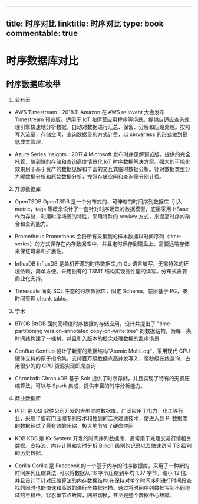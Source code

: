 
---
title: 时序对比
linktitle: 时序对比
type: book
commentable: true
---

# 时序数据库对比

## 时序数据库枚举

1. 公有云

- AWS Timestream：2018.11 Amazon 在 AWS re Invent 大会发布 Timestream 预览版。适用于 IoT 和运营应用程序等场景。提供自适应查询处理引擎快速地分析数据，自动对数据进行汇总、保留、分层和压缩处理。按照写入流量，存储空间，查询数据量的方式计费，以 serverless 的形式做到最低成本管理。

- Azure Series Insights：2017.4 Microsoft 发布时序见解预览版，提供的完全托管、端到端的存储和查询高度情景化 loT 时序数据解决方案。强大的可视化效果用于基于资产的数据见解和丰富的交互式临时数据分析。针对数据类型分为暖数据分析和原始数据分析，按照存储空间和查询量分别计费。

2. 开源数据库

- OpenTSDB OpenTSDB 是一个分布式的、可伸缩的时间序列数据库. 引入 metric，tags 等概念设计了一套针对时序场景的数据模型，底层采用 HBase 作为存储，利用时序场景的特性，采用特殊的 rowkey 方式，来提高时序的聚合和查询能力。

- Prometheus Prometheus 会将所有采集到的样本数据以时间序列（time-series）的方式保存在内存数据库中，并且定时保存到硬盘上。需要远端存储来保证可靠和扩展性。

- InfluxDB InfluxDB 是单机开源的时序数据库,由 Go 语言编写，无需特殊的环境依赖，简单方便。采用独有的 TSMT 结构实现高性能的读写。分布式需要商业化支持。

- Timescale 面向 SQL 生态的时序数据库，固定 Schema，底层基于 PG，按时间管理 chunk table。

3. 学术

- BTrDB BtrDB 面向高精度时序数据的存储应用，设计并提出了 "time-partitioning version-annotated copy-on-write tree" 的数据结构，为每一条时间线构建了一棵树，并且引入版本的概念处理数据的乱序场景

- Confluo Confluo 设计了新型的数据结构”Atomic MultiLog“，采用现代 CPU 硬件支持的原子指令集，支持百万级数据点高并发写入，毫秒级在线查询，占用很少的的 CPU 资源实现即席查询

- Chronixdb ChronixDB 基于 Solr 提供了时序存储，并且实现了特有的无损压缩算法，可以与 Spark 集成，提供丰富的时序分析能力。

4. 商业数据库

- PI PI 是 OSI 软件公司开发的大型实时数据库，广泛应用于电力，化工等行业，采用了旋转门压缩专利技术和独到的二次过滤技术，使进入到 PI 数据库的数据经过了最有效的压缩，极大地节省了硬盘空间

- KDB KDB 是 Kx System 开发的时间序列数据库，通常用于处理交易行情相关数据。支持流、内存计算和实时分析 Billion 级别的记录以及快速访问 TB 级别的历史数据。

- Gorilla Gorilla 是 Facebook 的一个基于内存的时序数据库，采用了一种新的时间序列压缩算法. 可以将数据从 16 字节压缩到平均 1.37 字节，缩小 12 倍.并且设计了针对压缩算法的内存数据结构.在保持对单个时间序列进行时间段查找的同时也能快速和高效的进行全数据扫描。通过将时间序列数据写到不同地域的主机中，容忍单节点故障，网络切换，甚至是整个数据中心故障。

    